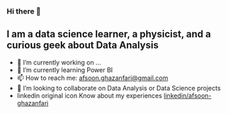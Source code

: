 ### Hi there 👋
## I am a data science learner, a physicist, and a curious geek about Data Analysis

- 🔭 I’m currently working on ...
- 🌱 I’m currently learning Power BI
- 📫 How to reach me: afsoon.ghazanfari@gmail.com
- 🤝 I’m looking to collaborate on Data Analysis or Data Science projects
- linkedin original icon Know about my experiences [linkedin/afsoon-ghazanfari](https://www.linkedin.com/in/afsoon-ghazanfari/)
